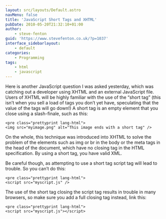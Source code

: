 ```yaml
---
layout: src/layouts/Default.astro
navMenu: false
title: 'JavaScript Short Tags and XHTML'
pubDate: 2010-05-20T21:32:10+01:00
author:
    - steve-fenton
guid: 'https://www.stevefenton.co.uk/?p=1037'
interface_sidebarlayout:
    - default
categories:
    - Programming
tags:
    - html
    - javascript
---
```


Here is another JavaScript question I was asked yesterday, which was catching out a developer using XHTML and an external JavaScript file. Users of XHTML will be highly familiar with the use of the “short tag” (this isn’t when you sell a load of tags you don’t yet have, speculating that the value of the tags will go down!) A short tag is an empty element that you close using a slash-finale, such as this:

```
<pre class="prettyprint lang-html">
<img src="myimage.png" alt="This image ends with a short tag" />
```
On the whole, this technique was introduced into XHTML to solve the problem of the elements such as img or br in the body or the meta tags in the head of the document, which have no closing tag in the HTML specification. By using a short tag, you have valid XML.

Be careful though, as attempting to use a short tag script tag will lead to trouble. So you can’t do this:

```
<pre class="prettyprint lang-html">
<script src="myscript.js" />
```
The use of the short tag closing the script tag results in trouble in many browsers, so make sure you add a full closing tag instead, link this:

```
<pre class="prettyprint lang-html">
<script src="myscript.js"></script>
```